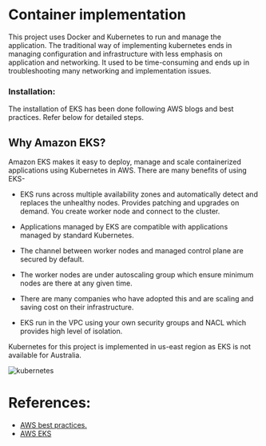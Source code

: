 # Container implementation

This project uses Docker and Kubernetes to run and manage the application. The traditional way of implementing kubernetes ends in managing configuration and infrastructure with less emphasis on application and networking. It used to be time-consuming and ends up in troubleshooting many networking and implementation issues. 

### Installation:

The installation of EKS has been done following AWS blogs and best practices. Refer below for detailed steps.


## Why Amazon EKS?

Amazon EKS makes it easy to deploy, manage and scale containerized applications using Kubernetes in AWS. There are many benefits of using EKS-

* EKS runs across multiple availability zones and automatically detect and replaces the unhealthy      nodes. Provides patching and upgrades on demand. You create worker node and connect to the cluster.

* Applications managed by EKS are compatible with applications managed by standard Kubernetes.

* The channel between worker nodes and managed control plane are secured by default.

* The worker nodes are under autoscaling group which ensure minimum nodes are there at any given       time.

* There are many companies who have adopted this and are scaling and saving cost on their      infrastructure.

* EKS run in the VPC using your own security groups and NACL which provides high level of isolation.


 Kubernetes for this project is implemented in us-east region as EKS is not available for Australia.

 ![kubernetes](https://user-images.githubusercontent.com/42830023/45264776-29383680-b485-11e8-9cbb-5deaa66a5a66.JPG)


 # References:

 * [AWS best practices.](https://aws.amazon.com/whitepapers/architecting-for-the-aws-cloud-best-practices/)
 * [ AWS EKS](https://aws.amazon.com/eks/)
